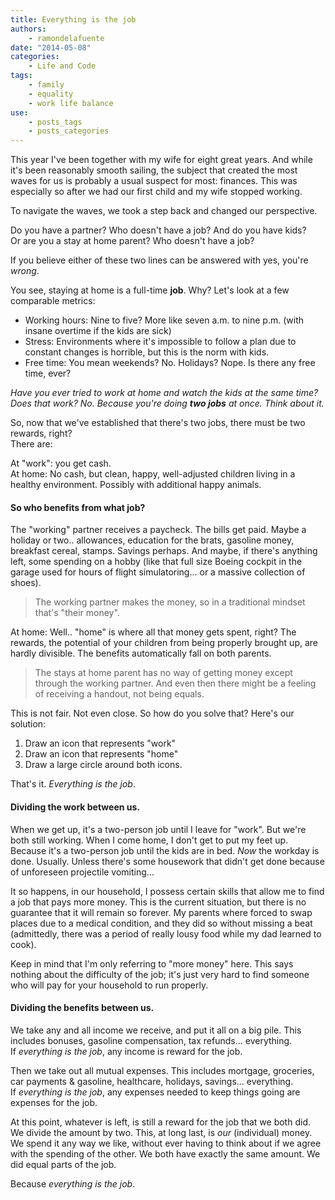 ```yaml
---
title: Everything is the job
authors:
    - ramondelafuente
date: "2014-05-08"
categories:
    - Life and Code
tags:
    - family
    - equality
    - work life balance
use:
    - posts_tags
    - posts_categories
---
```


This year I've been together with my wife for eight great years. And while it's been reasonably smooth sailing,
the subject that created the most waves for us is probably a usual suspect for most: finances. This was especially so
after we had our first child and my wife stopped working.

To navigate the waves, we took a step back and changed our perspective.

Do you have a partner? Who doesn't have a job? And do you have kids?<br />
Or are you a stay at home parent? Who doesn't have a job?

If you believe either of these two lines can be answered with yes, you're _wrong_.

You see, staying at home is a full-time **job**. Why? Let's look at a few comparable metrics:

- Working hours: Nine to five? More like seven a.m. to nine p.m. (with insane overtime if the kids are sick)
- Stress: Environments where it's impossible to follow a plan due to constant changes is horrible, but this is the norm with kids.
- Free time: You mean weekends? No. Holidays? Nope. Is there any free time, ever?<br />

_Have you ever tried to work at home and watch the kids at the same time? Does that work? No. Because you're doing **two jobs** at once.
Think about it._

So, now that we've established that there's two jobs, there must be two rewards, right?<br />
There are:

At "work": you get cash.<br />
At home: No cash, but clean, happy, well-adjusted children living in a healthy environment. Possibly with additional happy animals.


#### So who benefits from what job?

The "working" partner receives a paycheck. The bills get paid. Maybe a holiday or two.. allowances, education for the brats, gasoline money, breakfast cereal, stamps. Savings perhaps. And maybe, if there's anything left, some spending on a hobby
(like that full size Boeing cockpit in the garage used for hours of flight simulatoring... or a massive collection of shoes).

> The working partner makes the money, so in a traditional mindset that's "their money".

At home: Well.. "home" is where all that money gets spent, right? The rewards, the potential of your children from being properly brought up, are hardly divisible. The benefits automatically fall on both parents.

> The stays at home parent has no way of getting money except through the working partner. And even then there might be a feeling of receiving a handout, not being equals.

This is not fair. Not even close. So how do you solve that? Here's our solution:

1. Draw an icon that represents "work"
2. Draw an icon that represents "home"
3. Draw a large circle around both icons.

That's it. _Everything is the job_.


#### Dividing the work between us.

When we get up, it's a two-person job until I leave for "work". But we're both still working. When I come home, I don't get to put my feet up. Because it's a two-person job until the kids are in bed. *Now* the workday is done. Usually. Unless there's some housework that didn't get done because of unforeseen projectile vomiting...

It so happens, in our household, I possess certain skills that allow me to find a job that pays more money. This is the current situation, but there is no guarantee that it will remain so forever. My parents where forced to swap places due to a medical condition, and they did so without missing a beat (admittedly, there was a period of really lousy food while my dad learned to cook).

Keep in mind that I'm only referring to "more money" here. This says nothing about the difficulty of the job; it's just very hard to find someone who will pay for your household to run properly.


#### Dividing the benefits between us.

We take any and all income we receive, and put it all on a big pile. This includes bonuses, gasoline compensation, tax refunds... everything.<br />
If _everything is the job_, any income is reward for the job.


Then we take out all mutual expenses. This includes mortgage, groceries, car payments & gasoline, healthcare, holidays, savings... everything. <br />
If _everything is the job_, any expenses needed to keep things going are expenses for the job.

At this point, whatever is left, is still a reward for the job that we both did. We divide the amount by two. This, at long last, is *our* (individual) money. We spend it any way we like, without ever having to think about if we agree with the spending of the other. We both have exactly the same amount. We did equal parts of the job.

Because _everything is the job_.
